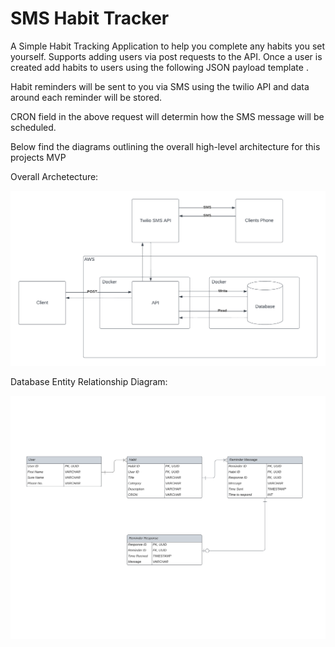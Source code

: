 # SMS Habit Tracker

A Simple Habit Tracking Application to help you complete any habits you set yourself.
Supports adding users via post requests to the API. Once a user is created add habits to users using the following JSON payload template <insert template here>.

Habit reminders will be sent to you via SMS using the twilio API and data around each reminder will be stored.

CRON field in the above request will determin how the SMS message will be scheduled.

Below find the diagrams outlining the overall high-level architecture for this projects MVP

Overall Archetecture:

![Alt text](diagrams/SMS-habit-tracker.png)

Database Entity Relationship Diagram:

![Alt text](diagrams/smsDB.png)

<!-- API Archectecture:

![Alt text](diagrams/API.png) -->
